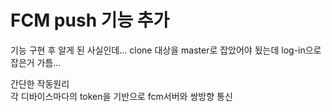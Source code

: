 # FCM push 기능 추가

기능 구현 후 알게 된 사실인데... clone 대상을 master로 잡았어야 됬는데 log-in으로 잡은거 가틈... 

간단한 작동원리
<br>
각 디바이스마다의 token을 기반으로 fcm서버와 쌍방향 통신
